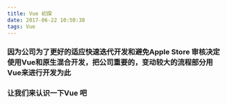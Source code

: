 ```yaml
---
title: Vue 初探
date: 2017-06-22 10:50:38
tags: Vue
---
```


### 因为公司为了更好的适应快速迭代开发和避免Apple Store 审核决定使用Vue和原生混合开发，把公司重要的，变动较大的流程部分用Vue来进行开发为此
### 让我们来认识一下Vue 吧